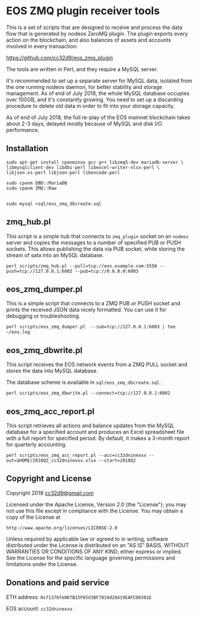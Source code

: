 # EOS ZMQ plugin receiver tools


This is a set of scripts that are designed to receive and process the
data flow that is generated by nodeos ZeroMQ plugin. The plugin exports
every action on the blockchain, and also balances of assets and accounts
involved in every transaction:

https://github.com/cc32d9/eos_zmq_plugin

The tools are written in Perl, and they require a MySQL server.

It's recommended to set up a separate server for MySQL data, isolated
from the one running nodeos daemon, for better stability and storage
management. As of end of July 2018, the whole MySQL database occupies
over 100GB, and it's constantly growing. You need to set up a discarding
procedure to delete old data in order to fit into your storage capacity.

As of end of July 2018, the full re-play of the EOS mainnet blockchain
takes about 2-3 days, delayed mostly because of MySQL and disk I/O
performance.


## Installation

```
sudo apt-get install cpanminus gcc g++ libzmq5-dev mariadb-server \
libmysqlclient-dev libdbi-perl libexcel-writer-xlsx-perl \
libjson-xs-perl libjson-perl libencode-perl

sudo cpanm DBD::MariaDB
sudo cpanm ZMQ::Raw


sudo mysql <sql/eos_zmq_dbcreate.sql
```



## zmq_hub.pl

This script is a simple hub that connects to `zmq_plugin` socket on an
`nodeos` server and copies the messages to a number of specified PUB or
PUSH sockets. This allows publishing the data via PUB socket, while
storing the stream of sata into an MySQL database.

```
perl scripts/zmq_hub.pl --pull=tcp://eos.example.com:5556 --push=tcp://127.0.0.1:6002 --pub=tcp://0.0.0.0:6003

```



## eos_zmq_dumper.pl

This is a simple script that connects to a ZMQ PUB or PUSH socket and prints
the received JSON data nicely formatted. You can use it for debugging or
troubleshooting.

```
perl scripts/eos_zmq_dumper.pl  --sub=tcp://127.0.0.1:6003 | tee ~/eos.log
```



## eos_zmq_dbwrite.pl

This script receives the EOS network events from a ZMQ PULL socket and
stores the data into MySQL database.

The database scheme is available in `sql/eos_zmq_dbcreate.sql`.

```
perl scripts/eos_zmq_dbwrite.pl --connect=tcp://127.0.0.1:6002
```



## eos_zmq_acc_report.pl

This script retrieves all actions and balance updates from the MySQL
database for a specified account and produces an Excel spreadsheet file
with a full report for specified period. By default, it makes a 3-month
report for quarterly accounting.

```
perl scripts/eos_zmq_acc_report.pl --acc=cc32dninexxx --out=$HOME/2018Q2_cc32dninexxx.xlsx --start=2018Q2

```



## Copyright and License

Copyright 2018 cc32d9@gmail.com

Licensed under the Apache License, Version 2.0 (the "License");
you may not use this file except in compliance with the License.
You may obtain a copy of the License at

    http://www.apache.org/licenses/LICENSE-2.0

Unless required by applicable law or agreed to in writing, software
distributed under the License is distributed on an "AS IS" BASIS,
WITHOUT WARRANTIES OR CONDITIONS OF ANY KIND, either express or implied.
See the License for the specific language governing permissions and
limitations under the License.


## Donations and paid service

ETH address: `0x7137bfe007B15F05d3BF7819d28419EAFCD6501E`

EOS account: `cc32dninexxx`
